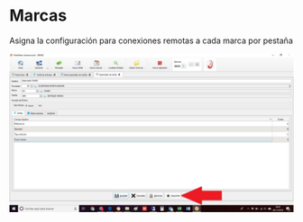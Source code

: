 # Marcas

Asigna la configuración para conexiones remotas a cada marca por pestaña

![](../../../../.gitbook/assets/image%20%28284%29.png)


